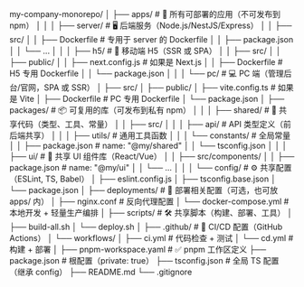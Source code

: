 my-company-monorepo/
│
├── apps/                          # 🚀 所有可部署的应用（不可发布到 npm）
│   │
│   ├── server/                    # 🖥️ 后端服务（Node.js/NestJS/Express）
│   │   ├── src/
│   │   ├── Dockerfile             # 专用于 server 的 Dockerfile
│   │   ├── package.json
│   │   └── ...
│   │
│   ├── h5/                        # 📱 移动端 H5（SSR 或 SPA）
│   │   ├── src/
│   │   ├── public/
│   │   ├── next.config.js         # 如果是 Next.js
│   │   ├── Dockerfile             # H5 专用 Dockerfile
│   │   └── package.json
│   │
│   └── pc/                        # 💻 PC 端（管理后台/官网，SPA 或 SSR）
│       ├── src/
│       ├── public/
│       ├── vite.config.ts         # 如果是 Vite
│       ├── Dockerfile             # PC 专用 Dockerfile
│       └── package.json
│
├── packages/                      # 📦 可复用的库（可发布到私有 npm）
│   │
│   ├── shared/                    # 🔗 共享代码（类型、工具、常量）
│   │   ├── src/
│   │   │   ├── api/               # API 类型定义（前后端共享）
│   │   │   ├── utils/             # 通用工具函数
│   │   │   └── constants/         # 全局常量
│   │   ├── package.json           # name: "@my/shared"
│   │   └── tsconfig.json
│   │
│   ├── ui/                        # 🎨 共享 UI 组件库（React/Vue）
│   │   ├── src/components/
│   │   ├── package.json           # name: "@my/ui"
│   │   └── ...
│   │
│   └── config/                    # ⚙️ 共享配置（ESLint, TS, Babel）
│       ├── eslint.config.js
│       ├── tsconfig.base.json
│       └── package.json
│
├── deployments/                   # 🐳 部署相关配置（可选，也可放 apps/ 内）
│   ├── nginx.conf                 # 反向代理配置
│   └── docker-compose.yml         # 本地开发 + 轻量生产编排
│
├── scripts/                       # 🛠️ 共享脚本（构建、部署、工具）
│   ├── build-all.sh
│   └── deploy.sh
│
├── .github/                       # 🤖 CI/CD 配置（GitHub Actions）
│   └── workflows/
│       ├── ci.yml                 # 代码检查 + 测试
│       └── cd.yml                 # 构建 + 部署
│
├── pnpm-workspace.yaml            # ✅ pnpm 工作区定义
├── package.json                   # 根配置（private: true）
├── tsconfig.json                  # 全局 TS 配置（继承 config）
├── README.md
└── .gitignore